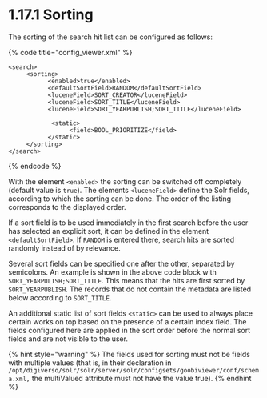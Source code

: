 # 1.17.1 Sorting

The sorting of the search hit list can be configured as follows:

{% code title="config\_viewer.xml" %}
```markup
<search>
     <sorting>
           <enabled>true</enabled>
           <defaultSortField>RANDOM</defaultSortField>
           <luceneField>SORT_CREATOR</luceneField>
           <luceneField>SORT_TITLE</luceneField>
           <luceneField>SORT_YEARPUBLISH;SORT_TITLE</luceneField>
           
            <static>
                 <field>BOOL_PRIORITIZE</field>
           </static>
     </sorting>
</search>
```
{% endcode %}

With the element `<enabled>` the sorting can be switched off completely \(default value is `true`\). The elements `<luceneField>` define the Solr fields, according to which the sorting can be done. The order of the listing corresponds to the displayed order. 

If a sort field is to be used immediately in the first search before the user has selected an explicit sort, it can be defined in the element `<defaultSortField>`. If `RANDOM` is entered there, search hits are sorted randomly instead of by relevance.

Several sort fields can be specified one after the other, separated by semicolons. An example is shown in the above code block with `SORT_YEARPULISH;SORT_TITLE`. This means that the hits are first sorted by `SORT_YEARPUBLISH`. The records that do not contain the metadata are listed below according to `SORT_TITLE`.

An additional static list of sort fields `<static>` can be used to always place certain works on top based on the presence of a certain index field. The fields configured here are applied in the sort order before the normal sort fields and are not visible to the user.

{% hint style="warning" %}
The fields used for sorting must not be fields with multiple values \(that is, in their declaration in `/opt/digiverso/solr/solr/server/solr/configsets/goobiviewer/conf/schema.xml,` the multiValued attribute must not have the value true\).
{% endhint %}



